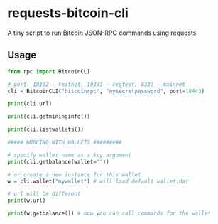 # requests-bitcoin-cli

A tiny script to run Bitcoin JSON-RPC commands using requests

## Usage

```python
from rpc import BitcoinCLI

# port: 18332 - testnet, 18443 - regtest, 8332 - mainnet
cli = BitcoinCLI("bitcoinrpc", "mysecretpassword", port=18443)

print(cli.url)

print(cli.getmininginfo())

print(cli.listwallets())

##### WORKING WITH WALLETS #########

# specify wallet name as a key argument
print(cli.getbalance(wallet=""))

# or create a new instance for this wallet
w = cli.wallet("mywallet") # will load default wallet.dat

# url will be different
print(w.url)

print(w.getbalance()) # now you can call commands for the wallet
```